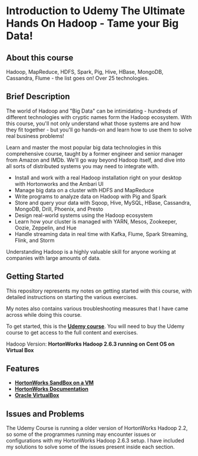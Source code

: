 Introduction to Udemy The Ultimate Hands On Hadoop - Tame your Big Data!
========================================================================

## About this course

Hadoop, MapReduce, HDFS, Spark, Pig, Hive, HBase, MongoDB, Cassandra, Flume - the list goes on! Over 25 technologies.

## Brief Description

The world of Hadoop and "Big Data" can be intimidating - hundreds of different technologies with cryptic names form the Hadoop ecosystem. With this course, you'll not only understand what those systems are and how they fit together - but you'll go hands-on and learn how to use them to solve real business problems!

Learn and master the most popular big data technologies in this comprehensive course, taught by a former engineer and senior manager from Amazon and IMDb. We'll go way beyond Hadoop itself, and dive into all sorts of distributed systems you may need to integrate with.

* Install and work with a real Hadoop installation right on your desktop with Hortonworks and the Ambari UI
* Manage big data on a cluster with HDFS and MapReduce
* Write programs to analyze data on Hadoop with Pig and Spark
* Store and query your data with Sqoop, Hive, MySQL, HBase, Cassandra, MongoDB, Drill, Phoenix, and Presto
* Design real-world systems using the Hadoop ecosystem
* Learn how your cluster is managed with YARN, Mesos, Zookeeper, Oozie, Zeppelin, and Hue
* Handle streaming data in real time with Kafka, Flume, Spark Streaming, Flink, and Storm

Understanding Hadoop is a highly valuable skill for anyone working at companies with large amounts of data.

## Getting Started

This repository represents my notes on getting started with this course, with detailed instructions on starting the various exercises.

My notes also contains various troubleshooting measures that I have came across while doing this course.

To get started, this is the **[Udemy course](https://www.udemy.com/the-ultimate-hands-on-hadoop-tame-your-big-data/learn/v4/overview)**. You will need to buy the Udemy course to get access to the full content and exercises.

Hadoop Version: **HortonWorks Hadoop 2.6.3 running on Cent OS on Virtual Box**

## Features

* **[HortonWorks SandBox on a VM](https://hortonworks.com/downloads/#data-platform)**
* **[HortonWorks Documentation](https://docs.hortonworks.com/HDPDocuments/HDP2/HDP-2.6.3/index.html)**
* **[Oracle VirtualBox](https://www.virtualbox.org/wiki/Downloads)**

## Issues and Problems

The Udemy Course is running a older version of HortonWorks Hadoop 2.2, so some of the programmes running may encounter issues or configurations with my HortonWorks Hadoop 2.6.3 setup. I have included my solutions to solve some of the issues present inside each section.
